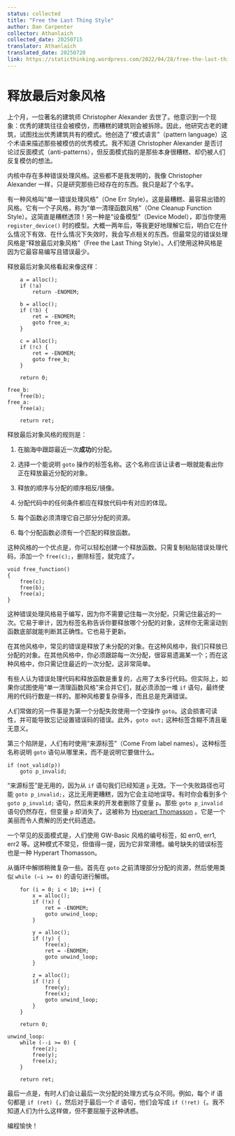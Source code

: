 ```yaml
---
status: collected
title: "Free the Last Thing Style"
author: Dan Carpenter
collector: Athanlaich
collected_date: 20250715
translator: Athanlaich
translated_date: 20250720
link: https://staticthinking.wordpress.com/2022/04/28/free-the-last-thing-style/
---
```


# 释放最后对象风格
 
上个月，一位著名的建筑师 Christopher Alexander 去世了。他意识到一个现象：优秀的建筑往往会被模仿，而糟糕的建筑则会被拆除。因此，他研究古老的建筑，试图找出优秀建筑共有的模式。他创造了“模式语言”（pattern language）这个术语来描述那些被模仿的优秀模式。我不知道 Christopher Alexander 是否讨论过反面模式（anti-patterns），但反面模式指的是那些本身很糟糕、却仍被人们反复模仿的想法。

内核中存在多种错误处理风格。这些都不是我发明的，我像 Christopher Alexander 一样，只是研究那些已经存在的东西。我只是起了个名字。

有一种风格叫“单一错误处理风格”（One Err Style）。这是最糟糕、最容易出错的风格。它有一个子风格，称为“单一清理函数风格”（One Cleanup Function Style）。这简直是糟糕透顶！另一种是“设备模型”（Device Model），即当你使用 `register_device()`  时的模型。大概一两年后，等我更好地理解它后，明白它在什么情况下有效、在什么情况下失效时，我会写点相关的东西。但最常见的错误处理风格是“释放最后对象风格”（Free the Last Thing Style）。人们使用这种风格是因为它最容易编写且错误最少。

释放最后对象风格看起来像这样：

```
	a = alloc();
	if (!a)
		return -ENOMEM;

	b = alloc();
	if (!b) {
		ret = -ENOMEM;
		goto free_a;
	}

	c = alloc();
	if (!c) {
		ret = -ENOMEM;
		goto free_b;
	}

	return 0;

free_b:
	free(b);
free_a:
	free(a);
	
	return ret;
```

释放最后对象风格的规则是：

1) 在脑海中跟踪最近一次**成功**的分配。

2) 选择一个能说明 `goto` 操作的标签名称。这个名称应该让读者一眼就能看出你正在释放最近分配的对象。

3) 释放的顺序与分配的顺序相反/镜像。

4) 分配代码中的任何条件都应在释放代码中有对应的体现。

5) 每个函数必须清理它自己部分分配的资源。

6) 每个分配函数必须有一个匹配的释放函数。

这种风格的一个优点是，你可以轻松创建一个释放函数。只需复制粘贴错误处理代码，添加一个 `free(c);`，删除标签，就完成了。

```
void free_function()
{
	free(c);
	free(b);
	free(a);
}
```

这种错误处理风格易于编写，因为你不需要记住每一次分配，只需记住最近的一次。它易于审计，因为标签名称告诉你要释放哪个分配的对象，这样你无需滚动到函数底部就能判断其正确性。它也易于更新。

在其他风格中，常见的错误是释放了未分配的对象。在这种风格中，我们只释放已分配的对象。在其他风格中，你必须跟踪每一次分配，很容易遗漏某一个；而在这种风格中，你只需记住最近的一次分配，这非常简单。

有些人认为错误处理代码和释放函数是重复的，占用了太多行代码。但实际上，如果你试图使用“单一清理函数风格”来合并它们，就必须添加一堆 `if` 语句，最终使用的代码行数是一样的。那种风格要复杂得多，而且总是充满错误。

人们常做的另一件事是为第一个分配失败使用一个空操作 `goto`。这会损害可读性，并可能导致忘记设置错误码的错误。此外，`goto out;` 这种标签含糊不清且毫无意义。

第三个陷阱是，人们有时使用“来源标签”（Come From label names）。这种标签名称说明 `goto` 语句从哪里来，而不是说明它要做什么。

```
if (not_valid(p))
	goto p_invalid;
```

“来源标签”是无用的，因为从 `if` 语句我们已经知道 `p` 无效。下一个失败路径也可能 `goto p_invalid;`，这比无用更糟糕，因为它会主动地误导。有时你会看到多个 `goto p_invalid;` 语句，然后未来的开发者删除了变量 `p`。那些 `goto p_invalid` 语句仍然存在，但变量 `p` 却消失了。这被称为 [Hyperart Thomasson](https://en.wikipedia.org/wiki/Hyperart_Thomasson) 。它是一个美丽而令人费解的历史代码遗迹。

一个罕见的反面模式是，人们使用 GW-Basic 风格的编号标签，如 err0, err1, err2 等。这种模式不常见，但值得一提，因为它非常滑稽。编号缺失的错误标签也是一种 Hyperart Thomasson。

从循环中解绑稍微复杂一些。首先在 `goto` 之前清理部分分配的资源，然后使用类似 `while (–i >= 0)` 的语句进行解绑。

```
	for (i = 0; i < 10; i++) {
		x = alloc();
		if (!x) {
			ret = -ENOMEM;
			goto unwind_loop;
		}
	
		y = alloc();
		if (!y) {
			free(x);
			ret = -ENOMEM;
			goto unwind_loop;
		}
	
		z = alloc();
		if (!z) {
			free(y);
			free(x);
			goto unwind_loop;
		}
	}

	return 0;
	
unwind_loop:
	while (--i >= 0) {
		free(z);
		free(y);
		free(x);
	}
	
	return ret;
```

最后一点是，有时人们会让最后一次分配的处理方式与众不同。例如，每个 if 语句都是 `if (ret) {`，然后对于最后一个 if 语句，他们会写成 `if (!ret) {`。我不知道人们为什么这样做，但不要屈服于这种诱惑。

编程愉快！ 
